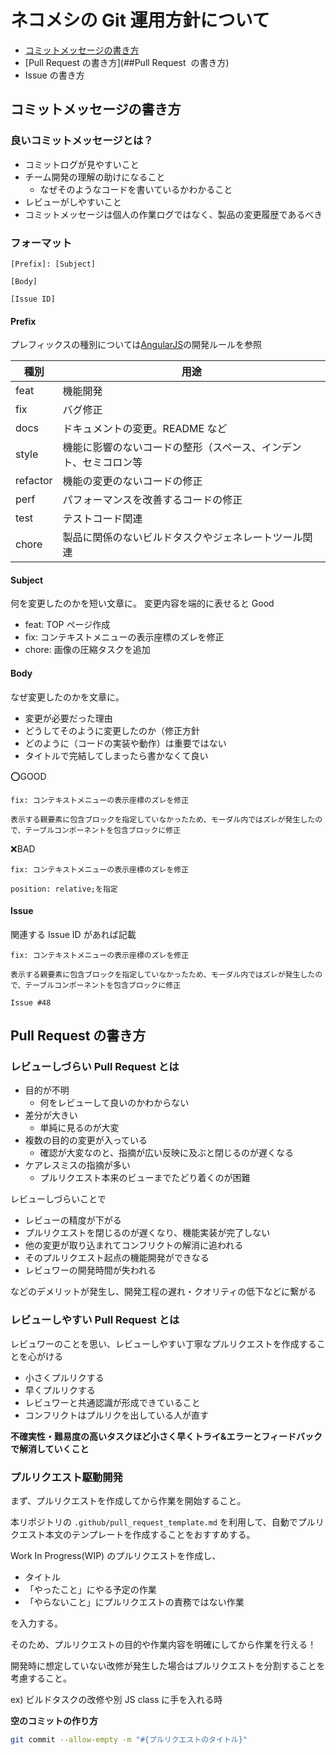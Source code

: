 # ネコメシの Git 運用方針について

- [コミットメッセージの書き方](##コミットメッセージの書き方)
- [Pull Request の書き方](##Pull Request  の書き方)
- Issue の書き方

## コミットメッセージの書き方

### 良いコミットメッセージとは？

- コミットログが見やすいこと
- チーム開発の理解の助けになること
  - なぜそのようなコードを書いているかわかること
- レビューがしやすいこと
- コミットメッセージは個人の作業ログではなく、製品の変更履歴であるべき

### フォーマット

```
[Prefix]: [Subject]

[Body]

[Issue ID]
```

#### Prefix

プレフィックスの種別については[AngularJS](https://github.com/angular/angular.js/blob/master/DEVELOPERS.md#type)の開発ルールを参照

| 種別     | 用途                                                             |
| -------- | ---------------------------------------------------------------- |
| feat     | 機能開発                                                         |
| fix      | バグ修正                                                         |
| docs     | ドキュメントの変更。README など                                  |
| style    | 機能に影響のないコードの整形（スペース、インデント、セミコロン等 |
| refactor | 機能の変更のないコードの修正                                     |
| perf     | パフォーマンスを改善するコードの修正                             |
| test     | テストコード関連                                                 |
| chore    | 製品に関係のないビルドタスクやジェネレートツール関連             |

#### Subject

何を変更したのかを短い文章に。
変更内容を端的に表せると Good

- feat: TOP ページ作成
- fix: コンテキストメニューの表示座標のズレを修正
- chore: 画像の圧縮タスクを追加

#### Body

なぜ変更したのかを文章に。

- 変更が必要だった理由
- どうしてそのように変更したのか（修正方針
- どのように（コードの実装や動作）は重要ではない
- タイトルで完結してしまったら書かなくて良い

⭕️GOOD

```
fix: コンテキストメニューの表示座標のズレを修正

表示する親要素に包含ブロックを指定していなかったため、モーダル内ではズレが発生したので、テーブルコンポーネントを包含ブロックに修正
```

❌BAD

```
fix: コンテキストメニューの表示座標のズレを修正

position: relative;を指定
```

#### Issue

関連する Issue ID があれば記載

```
fix: コンテキストメニューの表示座標のズレを修正

表示する親要素に包含ブロックを指定していなかったため、モーダル内ではズレが発生したので、テーブルコンポーネントを包含ブロックに修正

Issue #48
```

## Pull Request の書き方

### レビューしづらい Pull Request とは

- 目的が不明
  - 何をレビューして良いのかわからない
- 差分が大きい
  - 単純に見るのが大変
- 複数の目的の変更が入っている
  - 確認が大変なのと、指摘が広い反映に及ぶと閉じるのが遅くなる
- ケアレスミスの指摘が多い
  - プルリクエスト本来のビューまでたどり着くのが困難

レビューしづらいことで

- レビューの精度が下がる
- プルリクエストを閉じるのが遅くなり、機能実装が完了しない
- 他の変更が取り込まれてコンフリクトの解消に追われる
- そのプルリクエスト起点の機能開発ができなる
- レビュワーの開発時間が失われる

などのデメリットが発生し、開発工程の遅れ・クオリティの低下などに繋がる

### レビューしやすい Pull Request とは

レビュワーのことを思い、レビューしやすい丁寧なプルリクエストを作成することを心がける

- 小さくプルリクする
- 早くプルリクする
- レビュワーと共通認識が形成できていること
- コンフリクトはプルリクを出している人が直す

**不確実性・難易度の高いタスクほど小さく早くトライ&エラーとフィードバックで解消していくこと**

### プルリクエスト駆動開発

まず、プルリクエストを作成してから作業を開始すること。

本リポジトリの `.github/pull_request_template.md` を利用して、自動でプルリクエスト本文のテンプレートを作成することをおすすめする。

Work In Progress(WIP) のプルリクエストを作成し、

- タイトル
- 「やったこと」にやる予定の作業
- 「やらないこと」にプルリクエストの責務ではない作業

を入力する。

そのため、プルリクエストの目的や作業内容を明確にしてから作業を行える！

開発時に想定していない改修が発生した場合はプルリクエストを分割することを考慮すること。

ex) ビルドタスクの改修や別 JS class に手を入れる時

**空のコミットの作り方**

```bash
git commit --allow-empty -m "#{プルリクエストのタイトル}"
```

